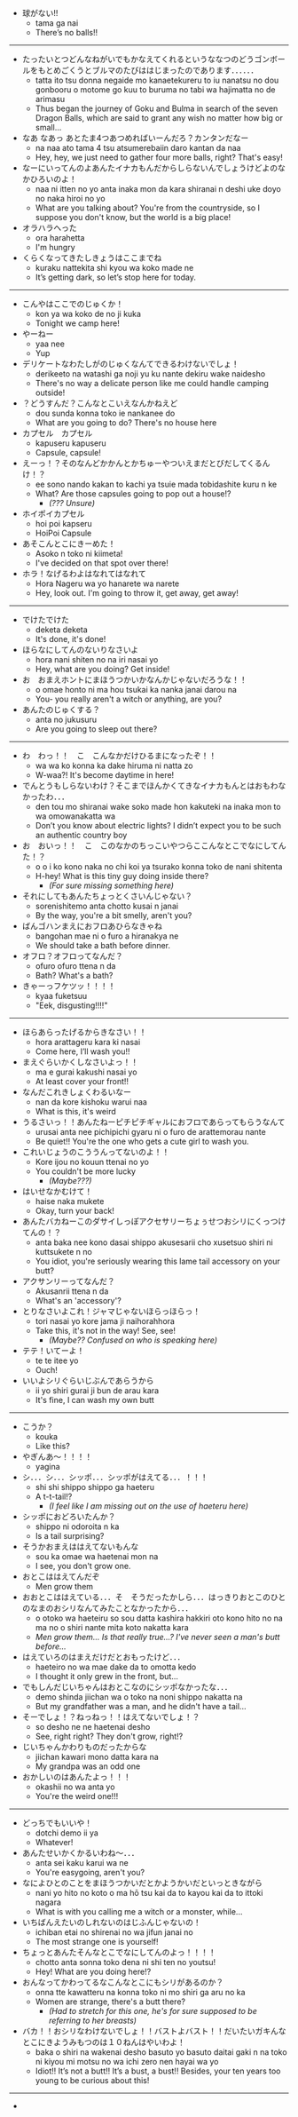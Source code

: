 - 球がない!!
	- tama ga nai
	- There’s no balls!!

---
- たったいとつどんなねがいでもかなえてくれるというななつのどうゴンボールをもとめごくうとブルマのたびははじまったのであります．．．．．．
	- tatta ito tsu donna negaide mo kanaetekureru to iu nanatsu no dou gonbooru o motome go kuu to buruma no tabi wa hajimatta no de arimasu
	- Thus began the journey of Goku and Bulma in search of the seven Dragon Balls, which are said to grant any wish no matter how big or small...
- なあ なあっ あとたま4つあつめればいーんだろ？カンタンだなー
	- na naa ato tama 4 tsu atsumerebaiin daro kantan da naa
	- Hey, hey, we just need to gather four more balls, right? That's easy!
- なーにいってんのよあんたイナカもんだからしらないんでしょうけどよのなかひろいのよ！
	- naa ni itten no yo anta inaka mon da kara shiranai n deshi uke doyo no naka hiroi no yo
	- What are you talking about? You're from the countryside, so I suppose you don't know, but the world is a big place!
- オラハラヘった
	- ora harahetta
	- I'm hungry
- くらくなってきたしきょうはここまでね
	- kuraku nattekita shi kyou wa koko made ne
	- It’s getting dark, so let’s stop here for today.

---
- こんやはここでのじゅくか！
	- kon ya wa koko de no ji kuka
	- Tonight we camp here!
- やーねー
	- yaa nee
	- Yup
- デリケートなわたしがのじゅくなんてできるわけないでしょ！
	- derikeeto na watashi ga noji yu ku nante dekiru wake naidesho
	- There's no way a delicate person like me could handle camping outside!
- ？どうすんだ？こんなとこいえなんかねえど
	- dou sunda konna toko ie nankanee do
	- What are you going to do? There's no house here
- カプセル　カプセル
	- kapuseru kapuseru
	- Capsule, capsule!
- えーっ！？そのなんどかかんとかちゅーやついえまだとびだしてくるんけ！？
	- ee sono nando kakan to kachi ya tsuie mada tobidashite kuru n ke
	- What? Are those capsules going to pop out a house!?
		- *(??? Unsure)*
- ホイポイカプセル
	- hoi poi kapseru
	- HoiPoi Capsule
- あそこんとこにきーめた！
	- Asoko n toko ni kiimeta!
	- I've decided on that spot over there!
- ホラ！なげるわよはなれてはなれて
	- Hora Nageru wa yo hanarete wa narete
	- Hey, look out. I'm going to throw it, get away, get away!

---
- でけたでけた
	- deketa deketa
	- It's done, it's done!
- ほらなにしてんのないりなさいよ
	- hora nani shiten no na iri nasai yo
	- Hey, what are you doing? Get inside!
- お　おまえホントにまほうつかいかなんかじゃないだろうな！！
	- o omae honto ni ma hou tsukai ka nanka janai darou na
	- You- you really aren't a witch or anything, are you?
- あんたのじゅくする？
	- anta no jukusuru
	- Are you going to sleep out there?

---
- わ　わっ！！　こ　こんなかだけひるまになったぞ！！
	- wa wa ko konna ka dake hiruma ni natta zo
	- W-waa?! It's become daytime in here!
- でんとうもしらないわけ？そこまでほんかくてきなイナカもんとはおもわなかったわ．．．
	- den tou mo shiranai wake soko made hon kakuteki na inaka mon to wa omowanakatta wa
	- Don’t you know about electric lights? I didn’t expect you to be such an authentic country boy
- お　おいっ！！　こ　このなかのちっこいやつらここんなとこでなにしてんた！？
	- o o i ko kono naka no chi koi ya tsurako konna toko de nani shitenta
	- H-hey! What is this tiny guy doing inside there?
		- *(For sure missing something here)*
- それにしてもあんたちょっとくさいんじゃない？
	- sorenishitemo anta chotto kusai n janai
	- By the way, you're a bit smelly, aren't you?
- ばんゴハンまえにおフロあひらなきゃね
	- bangohan mae ni o furo a hiranakya ne
	- We should take a bath before dinner.
- オフロ？オフロってなんだ？
	- ofuro ofuro ttena n da
	- Bath? What's a bath?
- きゃーっフケツッ！！！！
	- kyaa fuketsuu
	- "Eek, disgusting!!!!"

---
- ほらあらったげるからきなさい！！
	- hora arattageru kara ki nasai
	- Come here, I’ll wash you!!
- まえぐらいかくしなさいよっ！！
	- ma e gurai kakushi nasai yo
	- At least cover your front!!
- なんだこれきしょくわるいなー
	- nan da kore kishoku warui naa
	- What is this, it's weird
- うるさいっ！！あんたねーピチピチギャルにおフロであらってもらうなんて
	- urusai anta nee pichipichi gyaru ni o furo de arattemorau nante
	- Be quiet!! You're the one who gets a cute girl to wash you.
- これいじょうのこううんってないのよ！！
	- Kore ijou no kouun ttenai no yo
	- You couldn't be more lucky
		- *(Maybe???)*
- はいせなかむけて！
	- haise naka mukete
	- Okay, turn your back!
- あんたバカねーこのダサイしっぽアクセサリーちょぅせつおシリにくっつけてんの！？
	- anta baka nee kono dasai shippo akusesarii cho xusetsuo shiri ni kuttsukete n no
	- You idiot, you're seriously wearing this lame tail accessory on your butt?
- アクサンリーってなんだ？
	- Akusanrii ttena n da
	- What's an 'accessory'?
- とりなさいよこれ！ジャマじゃないほらっほらっ！
	- tori nasai yo kore jama ji naihorahhora
	- Take this, it's not in the way! See, see!
		- *(Maybe?? Confused on who is speaking here)*
- テテ！いてーよ！
	- te te itee yo
	- Ouch!
- いいよシリぐらいじぶんであらうから
	- ii yo shiri gurai ji bun de arau kara
	- It's fine, I can wash my own butt

---
- こうか？
	- kouka
	- Like this?
- やぎんあ～！！！！
	- yagina
- シ．．．シ．．．シッポ．．．シッポがはえてる．．．！！！
	- shi shi shippo shippo ga haeteru
	- A t-t-tail!?
		- *(I feel like I am missing out on the use of haeteru here)*
- シッポにおどろいたんか？
	- shippo ni odoroita n ka
	- Is a tail surprising?
- そうかおまえははえてないもんな
	- sou ka omae wa haetenai mon na
	- I see, you don't grow one.
- おとこははえてんだぞ
	- Men grow them
- おおとこははえている．．．そ　そうだったかしら．．．はっきりおとこのひとのなまのおシリなんてみたことなかったから．．．
	- o otoko wa haeteiru so sou datta kashira hakkiri oto kono hito no na ma no o shiri nante mita koto nakatta kara
	- *Men grow them... Is that really true...? I've never seen a man's butt before...*
- はえていろのはまえだけだとおもったけど．．．
	- haeteiro no wa mae dake da to omotta kedo
	- I thought it only grew in the front, but...
- でもしんだじいちゃんはおとこなのにシッポなかったな．．．
	- demo shinda jiichan wa o toko na noni shippo nakatta na
	- But my grandfather was a man, and he didn't have a tail...
- そーでしょ！？ねっねっ！！はえてないでしょ！？
	- so desho ne ne haetenai desho
	- See, right right? They don't grow, right!?
- じいちゃんかわりものだったからな
	- jiichan kawari mono datta kara na
	- My grandpa was an odd one
- おかしいのはあんたよっ！！！
	- okashii no wa anta yo
	- You're the weird one!!!

---
- どっちでもいいや！
	- dotchi demo ii ya
	- Whatever!
- あんたせいかくかるいわね～．．．
	- anta sei kaku karui wa ne
	- You're easygoing, aren't you?
- なによひとのことをまほうつかいだとかようかいだといっときながら
	- nani yo hito no koto o ma hō tsu kai da to kayou kai da to ittoki nagara
	- What is with you calling me a witch or a monster, while...
- いちばんえたいのしれないのはじふんじゃないの！
	- ichiban etai no shirenai no wa jifun janai no
	- The most strange one is yourself!
- ちょっとあんたそんなとこでなにしてんのよっ！！！！
	- chotto anta sonna toko dena ni shi ten no youtsu!
	- Hey! What are you doing here!?
- おんなってかわってるなこんなとこにもシリがあるのか？
	- onna tte kawatteru na konna toko ni mo shiri ga aru no ka
	- Women are strange, there's a butt there?
		- *(Had to stretch for this one, he's for sure supposed to be referring to her breasts)*
- バカ！！おシリなわけないでしょ！！バストよバスト！！だいたいガキんなとこにきようみもつのは１０ねんはやいわよ！
	- baka o shiri na wakenai desho basuto yo basuto daitai gaki n na toko ni kiyou mi motsu no wa ichi zero nen hayai wa yo
	- Idiot!! It’s not a butt!! It’s a bust, a bust!! Besides, your ten years too young to be curious about this!

---
- 
